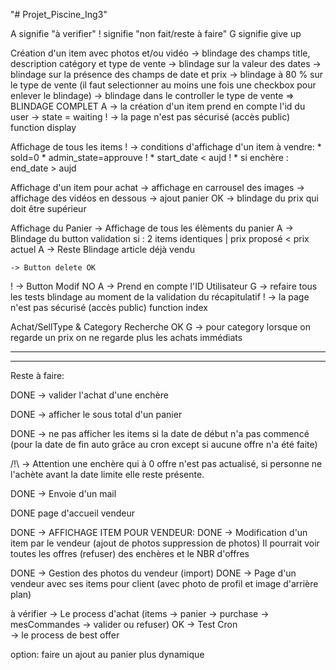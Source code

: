 "# Projet_Piscine_Ing3" 

A signifie "à verifier"
! signifie "non fait/reste à faire"
G signifie give up

Création d'un item avec photos et/ou vidéo
    -> blindage des champs title, description catégory et type de vente
    -> blindage sur la valeur des dates
    -> blindage sur la présence des champs de date et prix
    -> blindage à 80 % sur le type de vente (il faut selectionner au moins une fois une checkbox pour enlever le blindage)
    -> blindage dans le controller le type de vente
    => BLINDAGE COMPLET
  A -> la création d'un item  prend en compte l'id du user
    -> state = waiting
  ! -> la page n'est pas sécurisé (accès public)  function display


Affichage de tous les items
  ! -> conditions d'affichage d'un item à vendre:
              * sold=0
              * admin_state=approuve
  !            * start_date < aujd
  !            * si enchère : end_date > aujd

Affichage d'un item pour achat
    -> affichage en carrousel des images
    -> affichage des vidéos en dessous
    -> ajout panier OK
    -> blindage du prix qui doit être supérieur

Affichage du Panier
    -> Affichage de tous les élèments du panier
  A -> Blindage du button validation si : 2 items identiques | prix proposé < prix actuel
  A -> Reste Blindage article déjà vendu

    -> Button delete OK
  ! -> Button Modif NO
  A -> Prend en compte l'ID Utilisateur
  G -> refaire tous les tests blindage au moment de la validation du récapitulatif
  ! -> la page n'est pas sécurisé (accès public)  function index

Achat/SellType & Category
    Recherche OK
  G -> pour category lorsque on regarde un prix on ne regarde plus les achats immédiats 

________________________________________________________
________________________________________________________

Reste à faire:
  
    


DONE -> valider l'achat d'une enchère

DONE -> afficher le sous total d'un panier

DONE  -> ne pas afficher les items si la date de début n'a pas commencé 
         (pour la date de fin auto grâce au cron except si aucune offre n'a été faite)

 /!\ -> Attention une enchère qui à 0 offre n'est pas actualisé, si personne ne l'achète avant la date limite elle reste présente.

DONE -> Envoie d'un mail


DONE page d'accueil vendeur

DONE -> AFFICHAGE ITEM POUR VENDEUR:
DONE -> Modification d'un item par le vendeur (ajout de photos suppression de photos)
        Il pourrait voir toutes les offres (refuser) des enchères et le NBR d'offres


DONE  -> Gestion des photos du vendeur (import)
DONE  -> Page d'un vendeur avec ses items pour client (avec photo de profil et image d'arrière plan)


  à vérifier
    -> Le process d'achat (items -> panier -> purchase -> mesCommandes -> valider ou refuser)
OK  -> Test Cron  
    -> le process de best offer

option:
   faire un ajout au panier plus dynamique 
